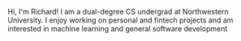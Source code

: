 Hi, I'm Richard! I am a dual-degree CS undergrad at Northwestern University.
I enjoy working on personal and fintech projects 
and am interested in machine learning and general software development
